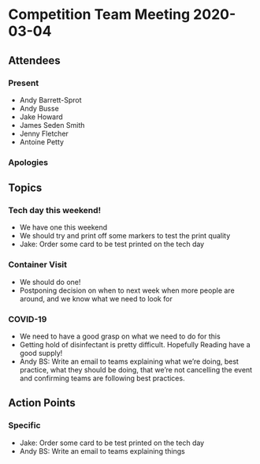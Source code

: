 # Competition Team Meeting 2020-03-04

## Attendees

### Present

- Andy Barrett-Sprot
- Andy Busse
- Jake Howard
- James Seden Smith
- Jenny Fletcher
- Antoine Petty

### Apologies

## Topics

### Tech day this weekend!

- We have one this weekend
- We should try and print off some markers to test the print quality
- Jake: Order some card to be test printed on the tech day


### Container Visit

- We should do one!
- Postponing decision on when to next week when more people are around, and we know what we need to look for

### COVID-19

- We need to have a good grasp on what we need to do for this
- Getting hold of disinfectant is pretty difficult. Hopefully Reading have a good supply!
- Andy BS: Write an email to teams explaining what we’re doing, best practice, what they should be doing, that we’re not cancelling the event and confirming teams are following best practices.


## Action Points

### Specific

- Jake: Order some card to be test printed on the tech day
- Andy BS: Write an email to teams explaining things

